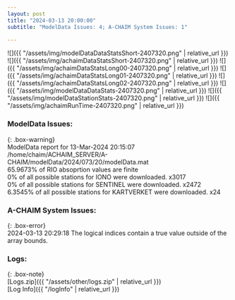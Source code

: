 ```yaml
---
layout: post
title: "2024-03-13 20:00:00"
subtitle: "ModelData Issues: 4; A-CHAIM System Issues: 1"

---
```


![]({{ "/assets/img/modelDataDataStatsShort-2407320.png" | relative_url }})
![]({{ "/assets/img/achaimDataStatsShort-2407320.png" | relative_url }})
![]({{ "/assets/img/achaimDataStatsLong00-2407320.png" | relative_url }})
![]({{ "/assets/img/achaimDataStatsLong01-2407320.png" | relative_url }})
![]({{ "/assets/img/achaimDataStatsLong02-2407320.png" | relative_url }})
![]({{ "/assets/img/modelDataDataStats-2407320.png" | relative_url }})
![]({{ "/assets/img/modelDataStationStats-2407320.png" | relative_url }})
![]({{ "/assets/img/achaimRunTime-2407320.png" | relative_url }})


### ModelData Issues:  
  
{: .box-warning}  
 ModelData report for 13-Mar-2024 20:15:07   
 /home/chaim/ACHAIM_SERVER/A-CHAIM/modelData/2024/073/20/modelData.mat   
 65.9673% of RIO absoprtion values are finite   
 0% of all possible stations for IONO were downloaded. x3017   
 0% of all possible stations for SENTINEL were downloaded. x2472   
 6.3545% of all possible stations for KARTVERKET were downloaded. x24   
  
### A-CHAIM System Issues:  
  
{: .box-error}  
2024-03-13 20:29:18 The logical indices contain a true value outside of the array bounds.  

### Logs:  
  
{: .box-note}  
[Logs.zip]({{ "/assets/other/logs.zip" | relative_url }})  
[Log Info]({{ "/logInfo" | relative_url }})  
